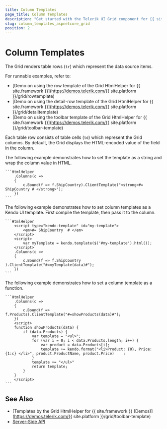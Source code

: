 ```yaml
---
title: Column Templates
page_title: Column Templates
description: "Get started with the Telerik UI Grid component for {{ site.framework }} and learn how to customize the way the column displays its value."
slug: column_templates_aspnetcore_grid
position: 2
---
```


# Column Templates

The Grid renders table rows (`tr`) which represent the data source items.

For runnable examples, refer to:
* [Demo on using the row template of the Grid HtmlHelper for {{ site.framework }}](https://demos.telerik.com/{{ site.platform }}/grid/rowtemplate)
* [Demo on using the detail-row template of the Grid HtmlHelper for {{ site.framework }}](https://demos.telerik.com/{{ site.platform }}/grid/detailtemplate)
* [Demo on using the toolbar template of the Grid HtmlHelper for {{ site.framework }}](https://demos.telerik.com/{{ site.platform }}/grid/toolbar-template)

Each table row consists of table cells (`td`) which represent the Grid columns. By default, the Grid displays the HTML-encoded value of the field in the column.

The following example demonstrates how to set the template as a string and wrap the column value in HTML.

    ```HtmlHelper
        .Columns(c =>
        {
            c.Bound(f => f.ShipCountry).ClientTemplate("<strong>#= ShipCountry # </strong>");
        })
    ```

The following example demonstrates how to set column templates as a Kendo UI template. First compile the template, then pass it to the column.

    ```HtmlHelper
        <script type="kendo-template" id="my-template">
            <em>#= ShipCountry  # </em>
        </script>
        <script>
            var myTemplate = kendo.template($('#my-template').html());
        </script>
        .Columns(c =>
        {
            c.Bound(f => f.ShipCountry ).ClientTemplate("#=myTemplate(data)#");
        })
    ```

The following example demonstrates how to set a column template as a function.

    ```HtmlHelper
        .Columns(c =>
        {
            c.Bound(f => f.Products).ClientTemplate("#=showProducts(data)#");
        })
        <script>
        function showProducts(data) {
            if (data.Products) {
                var template = "<ul>";
                for (var i = 0; i < data.Products.length; i++) {
                    var product = data.Products[i];                
                    template += kendo.format("<li>Product: {0}, Price: {1:c} </li>", product.ProductName, product.Price)    ;
                }
                template += "</ul>"
                return template;
            }
        }
        </script>
    ```

## See Also

* [Templates by the Grid HtmlHelper for {{ site.framework }} (Demos)](https://demos.telerik.com/{{ site.platform }}/grid/toolbar-template)
* [Server-Side API](/api/grid)
